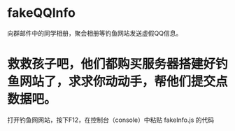 # fakeQQInfo
向群邮件中的同学相册，聚会相册等钓鱼网站发送虚假QQ信息。

# 救救孩子吧，他们都购买服务器搭建好钓鱼网站了，求求你动动手，帮他们提交点数据吧。 
打开钓鱼网网站，按下F12，在控制台（console）中粘贴 fakeInfo.js 的代码
